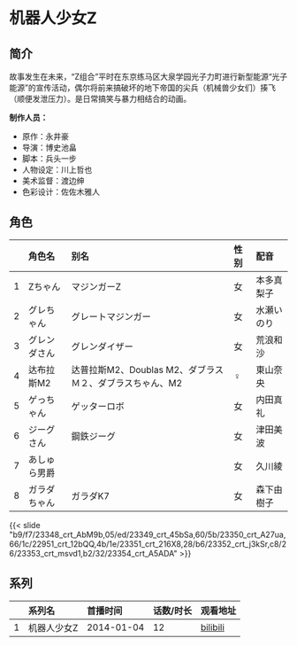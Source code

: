 # 机器人少女Z


## 简介

故事发生在未来，“Z组合”平时在东京练马区大泉学园光子力町进行新型能源“光子能源”的宣传活动，偶尔将前来搞破坏的地下帝国的尖兵（机械兽少女们）揍飞（顺便发泄压力）。是日常搞笑与暴力相结合的动画。

**制作人员：**
- 原作：永井豪
- 导演：博史池畠
- 脚本：兵头一步
- 人物设定：川上哲也
- 美术监督：渡边绅
- 色彩设计：佐佐木雅人

## 角色

|     |   角色名   |   别名  | 性别 |  配音  |
|:--- |:------  |:----      |:---  |:--   |
| 1 | Zちゃん | マジンガーZ | 女 | 本多真梨子 |
| 2 | グレちゃん | グレートマジンガー | 女 | 水瀬いのり |
| 3 | グレンダさん | グレンダイザー | 女 | 荒浪和沙 |
| 4 | 达布拉斯M2 | 达普拉斯M2、Doublas M2、ダブラスＭ２、ダブラスちゃん、M2 | ♀ | 東山奈央 |
| 5 | ゲっちゃん | ゲッターロボ | 女 | 内田真礼 |
| 6 | ジーグさん | 鋼鉄ジーグ | 女 | 津田美波 |
| 7 | あしゅら男爵 |  | 女 | 久川綾 |
| 8 | ガラダちゃん | ガラダK7 | 女 | 森下由樹子 |

{{< slide "b9/f7/23348_crt_AbM9b,05/ed/23349_crt_45bSa,60/5b/23350_crt_A27ua,66/1c/22951_crt_12bQQ,4b/1e/23351_crt_216X8,28/b6/23352_crt_j3kSr,c8/26/23353_crt_msvd1,b2/32/23354_crt_A5ADA" >}}

## 系列

|     |   系列名   |   首播时间  | 话数/时长  | 观看地址 |
|:---  |:------    |:----      |:---       |:---  |
| 1 | 机器人少女Z | 2014-01-04 | 12 | [bilibili](https://www.bilibili.com/bangumi/play/ep83260)  |



